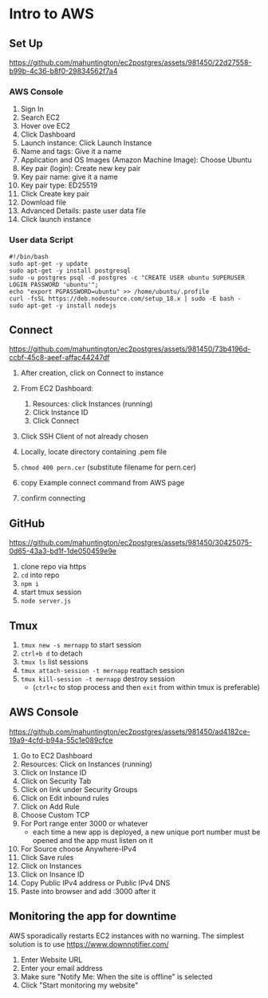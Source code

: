 # Intro to AWS

## Set Up

https://github.com/mahuntington/ec2postgres/assets/981450/22d27558-b99b-4c36-b8f0-29834562f7a4

### AWS Console

1. Sign In
1. Search EC2
1. Hover ove EC2
1. Click Dashboard
1. Launch instance: Click Launch Instance
1. Name and tags: Give it a name
1. Application and OS Images (Amazon Machine Image): Choose Ubuntu
1. Key pair (login): Create new key pair
1. Key pair name: give it a name
1. Key pair type: ED25519
1. Click Create key pair
1. Download file
1. Advanced Details: paste user data file
1. Click launch instance

### User data Script

```
#!/bin/bash
sudo apt-get -y update
sudo apt-get -y install postgresql
sudo -u postgres psql -d postgres -c "CREATE USER ubuntu SUPERUSER LOGIN PASSWORD 'ubuntu'";
echo "export PGPASSWORD=ubuntu" >> /home/ubuntu/.profile
curl -fsSL https://deb.nodesource.com/setup_18.x | sudo -E bash - 
sudo apt-get -y install nodejs
```

## Connect

https://github.com/mahuntington/ec2postgres/assets/981450/73b4196d-ccbf-45c8-aeef-affac44247df

1. After creation, click on Connect to instance
1. From EC2 Dashboard:

    1. Resources: click Instances (running)
    1. Click Instance ID
    1. Click Connect

1. Click SSH Client of not already chosen
1. Locally, locate directory containing .pem file
1. `chmod 400 pern.cer` (substitute filename for pern.cer)
1. copy Example connect command from AWS page
1. confirm connecting

## GitHub

https://github.com/mahuntington/ec2postgres/assets/981450/30425075-0d65-43a3-bd1f-1de050459e9e

1. clone repo via https
1. `cd` into repo
1. `npm i`
1. start tmux session
1. `node server.js`

## Tmux

1. `tmux new -s mernapp` to start session
1. `ctrl+b d` to detach
1. `tmux ls` list sessions
1. `tmux attach-session -t mernapp` reattach session
1. `tmux kill-session -t mernapp` destroy session
    - (`ctrl+c` to stop process and then `exit` from within tmux is preferable)

## AWS Console

https://github.com/mahuntington/ec2postgres/assets/981450/ad4182ce-19a9-4cfd-b94a-55c1e089cfce

1. Go to EC2 Dashboard
1. Resources: Click on Instances (running)
1. Click on Instance ID
1. Click on Security Tab
1. Click on link under Security Groups
1. Click on Edit inbound rules
1. Click on Add Rule
1. Choose Custom TCP
1. For Port range enter 3000 or whatever
    - each time a new app is deployed, a new unique port number must be opened and the app must listen on it
1. For Source choose Anywhere-IPv4
1. Click Save rules
1. Click on Instances
1. Click on Insance ID
1. Copy Public IPv4 address or Public IPv4 DNS
1. Paste into browser and add :3000 after it

## Monitoring the app for downtime

AWS sporadically restarts EC2 instances with no warning.  The simplest solution is to use https://www.downnotifier.com/

1. Enter Website URL
1. Enter your email address
1. Make sure "Notify Me: When the site is offline" is selected
1. Click "Start monitoring my website"
